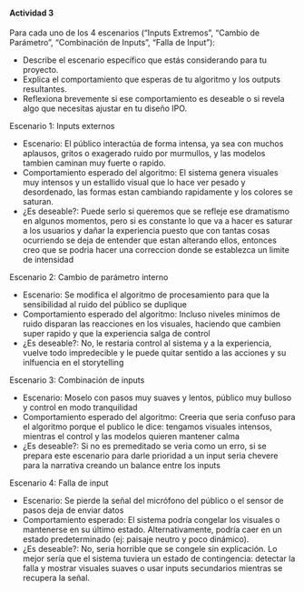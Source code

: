 #### Actividad 3

Para cada uno de los 4 escenarios (“Inputs Extremos”, “Cambio de Parámetro”, “Combinación de Inputs”, “Falla de Input”):
- Describe el escenario específico que estás considerando para tu proyecto.
- Explica el comportamiento que esperas de tu algoritmo y los outputs resultantes.
- Reflexiona brevemente si ese comportamiento es deseable o si revela algo que necesitas ajustar en tu diseño IPO.

Escenario 1: Inputs externos 

- Escenario: El público interactúa de forma intensa, ya sea con muchos aplausos, gritos o exagerado ruido por murmullos, y las modelos tambien caminan muy fuerte o rapido.
- Comportamiento esperado del algoritmo: El sistema genera visuales muy intensos y un estallido visual que lo hace ver pesado y desordenado, las formas estan cambiando rapidamente y los colores se saturan.
- ¿Es deseable?: Puede serlo si queremos que se refleje ese dramatismo en algunos momentos, pero si es constante lo que va a hacer es saturar a los usuarios y dañar la experiencia puesto que con tantas cosas ocurriendo se deja de entender que estan alterando ellos, entonces creo que se podria hacer una correccion donde se establezca un limite de intensidad

Escenario 2: Cambio de parámetro interno

- Escenario: Se modifica el algoritmo de procesamiento para que la sensibilidad al ruido del público se duplique
- Comportamiento esperado del algoritmo: Incluso niveles minimos de ruido disparan las reacciones en los visuales, haciendo que cambien super rapido y que la experiencia salga de control
- ¿Es deseable?: No, le restaria control al sistema y a la experiencia, vuelve todo impredecible y le puede quitar sentido a las acciones y su inlfuencia en el storytelling

Escenario 3: Combinación de inputs

- Escenario: Moselo con pasos muy suaves y lentos, público muy bulloso y control en modo tranquilidad
- Comportamiento esperado del algoritmo: Creeria que seria confuso para el algoritmo porque el publico le dice: tengamos visuales intensos, mientras el control y las modelos quieren mantener calma
- ¿Es deseable?: Si no es premeditado se veria como un erro, si se prepara este escenario para darle prioridad a un input seria chevere para la narrativa creando un balance entre los inputs

Escenario 4: Falla de input
- Escenario: Se pierde la señal del micrófono del público o el sensor de pasos deja de enviar datos
- Comportamiento esperado: El sistema podría congelar los visuales o mantenerse en su último estado. Alternativamente, podría caer en un estado predeterminado (ej: paisaje neutro y poco dinámico).
- ¿Es deseable?: No, seria horrible que se congele sin explicación. Lo mejor sería que el sistema tuviera un estado de contingencia: detectar la falla y mostrar visuales suaves o usar inputs secundarios mientras se recupera la señal.
